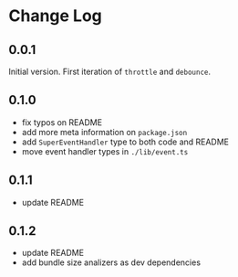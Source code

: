 # Change Log

## 0.0.1
Initial version.
First iteration of `throttle` and `debounce`.

## 0.1.0
- fix typos on README
- add more meta information on `package.json`
- add `SuperEventHandler` type to both code and README
- move event handler types in `./lib/event.ts`

## 0.1.1
- update README

## 0.1.2
- update README
- add bundle size analizers as dev dependencies
